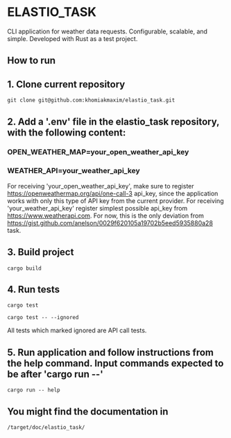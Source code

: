# ELASTIO_TASK
CLI application for weather data requests. Configurable, scalable, and simple. Developed with Rust as a test project.

## How to run
## 1. Clone current repository
``
git clone git@github.com:khomiakmaxim/elastio_task.git
``
## 2. Add a '.env' file in the elastio_task repository, with the following content:
### OPEN_WEATHER_MAP=your_open_weather_api_key
### WEATHER_API=your_weather_api_key
For receiving 'your_open_weather_api_key', make sure to register https://openweathermap.org/api/one-call-3 api_key, since the application works with only this type of API key from the current provider. For receiving 'your_weather_api_key' register simplest possible api_key from https://www.weatherapi.com. For now, this is the only deviation from https://gist.github.com/anelson/0029f620105a19702b5eed5935880a28 task.
## 3. Build project
``
cargo build
``
## 4. Run tests
``
cargo test
``

``
cargo test -- --ignored
``

All tests which marked ignored are API call tests.
## 5. Run application and follow instructions from the help command. Input commands expected to be after 'cargo run --'
``
cargo run -- help
``

## You might find the documentation in 
``/target/doc/elastio_task/``
